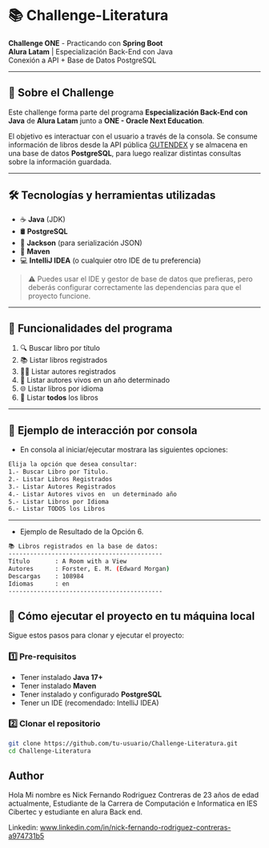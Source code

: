# 📚 Challenge-Literatura

**Challenge ONE** - Practicando con **Spring Boot**  
**Alura Latam** | Especialización Back-End con Java  
Conexión a API + Base de Datos PostgreSQL

---

## 📖 Sobre el Challenge

Este challenge forma parte del programa **Especialización Back-End con Java** de **Alura Latam** junto a **ONE - Oracle Next Education**.

El objetivo es interactuar con el usuario a través de la consola. Se consume información de libros desde la API pública [GUTENDEX](http://gutendex.com/) y se almacena en una base de datos **PostgreSQL**, para luego realizar distintas consultas sobre la información guardada.

---

## 🛠️ Tecnologías y herramientas utilizadas

- ☕ **Java** (JDK)
- 🛢️ **PostgreSQL**
- 🧠 **Jackson** (para serialización JSON)
- 🧰 **Maven**
- 💻 **IntelliJ IDEA** (o cualquier otro IDE de tu preferencia)

> ⚠️ Puedes usar el IDE y gestor de base de datos que prefieras, pero deberás configurar correctamente las dependencias para que el proyecto funcione.

---

## 🧾 Funcionalidades del programa

1. 🔍 Buscar libro por título  
2. 📚 Listar libros registrados  
3. 👨‍💼 Listar autores registrados  
4. 📆 Listar autores vivos en un año determinado  
5. 🌐 Listar libros por idioma  
6. 📖 Listar **todos** los libros

---

## 🧪 Ejemplo de interacción por consola
* En consola al iniciar/ejecutar mostrara las siguientes opciones:

```bash
Elija la opción que desea consultar:
1.- Buscar Libro por Titulo.
2.- Listar Libros Registrados
3.- Listar Autores Registrados
4.- Listar Autores vivos en  un determinado año
5.- Listar Libros por Idioma
6.- Listar TODOS los Libros
```

---

* Ejemplo de Resultado de la Opción 6.
```bash
📚 Libros registrados en la base de datos:
-------------------------------------------
Título       : A Room with a View
Autores      : Forster, E. M. (Edward Morgan)
Descargas    : 108984
Idiomas      : en
-------------------------------------------
```
## 🚀 Cómo ejecutar el proyecto en tu máquina local

Sigue estos pasos para clonar y ejecutar el proyecto:

### 1️⃣ Pre-requisitos

- Tener instalado **Java 17+**
- Tener instalado **Maven**
- Tener instalado y configurado **PostgreSQL**
- Tener un IDE (recomendado: IntelliJ IDEA)

### 2️⃣ Clonar el repositorio

```bash
git clone https://github.com/tu-usuario/Challenge-Literatura.git
cd Challenge-Literatura
```
## Author
Hola Mi nombre es Nick Fernando Rodriguez Contreras de 23 años de edad actualmente, Estudiante de la Carrera de Computación e Informatica en IES Cibertec y estudiante en alura Back end.

Linkedin: www.linkedin.com/in/nick-fernando-rodriguez-contreras-a974731b5

